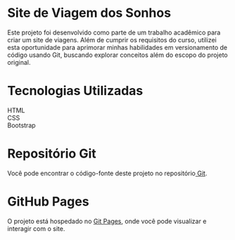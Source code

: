 <h1>Site de Viagem dos Sonhos</h1>
Este projeto foi desenvolvido como parte de um trabalho acadêmico para criar um site de viagens. Além de cumprir os requisitos do curso, utilizei esta oportunidade para aprimorar minhas habilidades em versionamento de código usando Git, buscando explorar conceitos além do escopo do projeto original.

<h1>Tecnologias Utilizadas</h1>
HTML <br> 
CSS <br>
Bootstrap

<h1>Repositório Git</h1>

Você pode encontrar o código-fonte deste projeto no repositório<a href="https://github.com/Sam-WillianDev/Viagem-dos-Sonhos"> Git</a>.

<h1>GitHub Pages</h1>
O projeto está hospedado no <a href="https://github.com/Sam-WillianDev/Viagem-dos-Sonhos">Git Pages,</a> onde você pode visualizar e interagir com o site.

